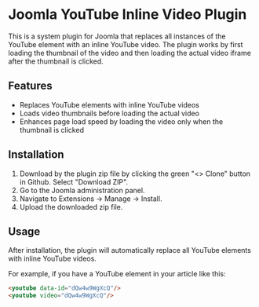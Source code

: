 # Joomla YouTube Inline Video Plugin

This is a system plugin for Joomla that replaces all instances of the YouTube element with an inline YouTube video. The plugin works by first loading the thumbnail of the video and then loading the actual video iframe after the thumbnail is clicked.

## Features

- Replaces YouTube elements with inline YouTube videos
- Loads video thumbnails before loading the actual video
- Enhances page load speed by loading the video only when the thumbnail is clicked

## Installation

1. Download by the plugin zip file by clicking the green "<> Clone" button in Github. Select "Download ZIP".
2. Go to the Joomla administration panel.
3. Navigate to Extensions -> Manage -> Install.
4. Upload the downloaded zip file.

## Usage

After installation, the plugin will automatically replace all YouTube elements with inline YouTube videos.

For example, if you have a YouTube element in your article like this:

```html
<youtube data-id="dQw4w9WgXcQ"/>
<youtube video="dQw4w9WgXcQ"/>
```